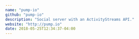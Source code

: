 ```yaml
---
name: "pump-io"
github: "pump-io"
description: "Social server with an ActivityStreams API."
website: "http://pump.io"
date: 2018-05-25T12:34:37-04:00
---
```

